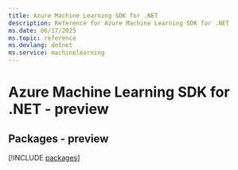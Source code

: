 ```yaml
---
title: Azure Machine Learning SDK for .NET
description: Reference for Azure Machine Learning SDK for .NET
ms.date: 06/17/2025
ms.topic: reference
ms.devlang: dotnet
ms.service: machinelearning
---
```

# Azure Machine Learning SDK for .NET - preview
## Packages - preview
[!INCLUDE [packages](machine-learning-index.md)]